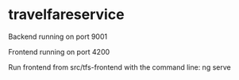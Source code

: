 # travelfareservice
Backend running on port 9001

Frontend running on port 4200

Run frontend from src/tfs-frontend with the command line: ng serve
